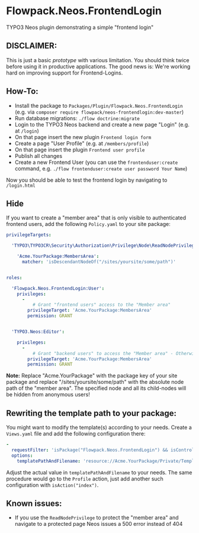 Flowpack.Neos.FrontendLogin
===========================

TYPO3 Neos plugin demonstrating a simple "frontend login"

DISCLAIMER:
-----------

This is just a basic *prototype* with various limitation. You should think twice before using it in productive applications.
The good news is: We're working hard on improving support for Frontend-Logins.

How-To:
-------

* Install the package to ``Packages/Plugin/Flowpack.Neos.FrontendLogin`` (e.g. via ``composer require flowpack/neos-frontendlogin:dev-master``)
* Run database migrations: ``./flow doctrine:migrate``
* Login to the TYPO3 Neos backend and create a new page "Login" (e.g. at ``/login``)
* On that page insert the new plugin ``Frontend login form``
* Create a page "User Profile" (e.g. at ``/members/profile``)
* On that page insert the plugin ``Frontend user profile``
* Publish all changes
* Create a new Frontend User (you can use the ``frontenduser:create`` command, e.g. ``./flow frontenduser:create user password Your Name``)

Now you should be able to test the frontend login by navigating to ``/login.html``

Hide 
----------------

If you want to create a "member area" that is only visible to authenticated frontend users, add the following ``Policy.yaml`` to your site package:

```yaml
privilegeTargets:

  'TYPO3\TYPO3CR\Security\Authorization\Privilege\Node\ReadNodePrivilege':

    'Acme.YourPackage:MembersArea':
      matcher: 'isDescendantNodeOf("/sites/yoursite/some/path")'


roles:

  'Flowpack.Neos.FrontendLogin:User':
    privileges:
      -
          # Grant "frontend users" access to the "Member area"
        privilegeTarget: 'Acme.YourPackage:MembersArea'
        permission: GRANT


  'TYPO3.Neos:Editor':

    privileges:
      -
          # Grant "backend users" to access the "Member area" - Otherwise those pages would be hidden in the backend, too!
        privilegeTarget: 'Acme.YourPackage:MembersArea'
        permission: GRANT
```

**Note:** Replace "Acme.YourPackage" with the package key of your site package and replace "/sites/yoursite/some/path" with the absolute node path of the "member area". The specified node and all its child-nodes will be hidden from anonymous users!

Rewriting the template path to your package:
--------------------------------------------

You might want to modify the template(s) according to your needs. Create a ``Views.yaml`` file and
add the following configuration there:

```yaml
-
  requestFilter: 'isPackage("Flowpack.Neos.FrontendLogin") && isController("Login") && isAction("index")'
  options:
    templatePathAndFilename: 'resource://Acme.YourPackage/Private/Templates/Login/Index.html'
```

Adjust the actual value in ``templatePathAndFilename`` to your needs. The same procedure would go
to the ``Profile`` action, just add another such configuration with ``isAction("index")``.

Known issues:
-------------

* If you use the ``ReadNodePrivilege`` to protect the "member area" and navigate to a protected page Neos issues a 500 error instead of 404
